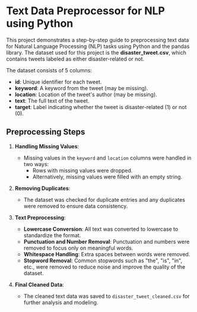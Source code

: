 # Text Data Preprocessor for NLP using Python

This project demonstrates a step-by-step guide to preprocessing text data for Natural Language Processing (NLP) tasks using Python and the pandas library. The dataset used for this project is the **disaster_tweet.csv**, which contains tweets labeled as either disaster-related or not.

The dataset consists of 5 columns:

- **id**: Unique identifier for each tweet.
- **keyword**: A keyword from the tweet (may be missing).
- **location**: Location of the tweet's author (may be missing).
- **text**: The full text of the tweet.
- **target**: Label indicating whether the tweet is disaster-related (1) or not (0).

## Preprocessing Steps

1. **Handling Missing Values**:
   - Missing values in the `keyword` and `location` columns were handled in two ways:
     - Rows with missing values were dropped.
     - Alternatively, missing values were filled with an empty string.

2. **Removing Duplicates**:
   - The dataset was checked for duplicate entries and any duplicates were removed to ensure data consistency.

3. **Text Preprocessing**:
   - **Lowercase Conversion**: All text was converted to lowercase to standardize the format.
   - **Punctuation and Number Removal**: Punctuation and numbers were removed to focus only on meaningful words.
   - **Whitespace Handling**: Extra spaces between words were removed.
   - **Stopword Removal**: Common stopwords such as "the", "is", "in", etc., were removed to reduce noise and improve the quality of the dataset.

4. **Final Cleaned Data**:
   - The cleaned text data was saved to `disaster_tweet_cleaned.csv` for further analysis and modeling.

